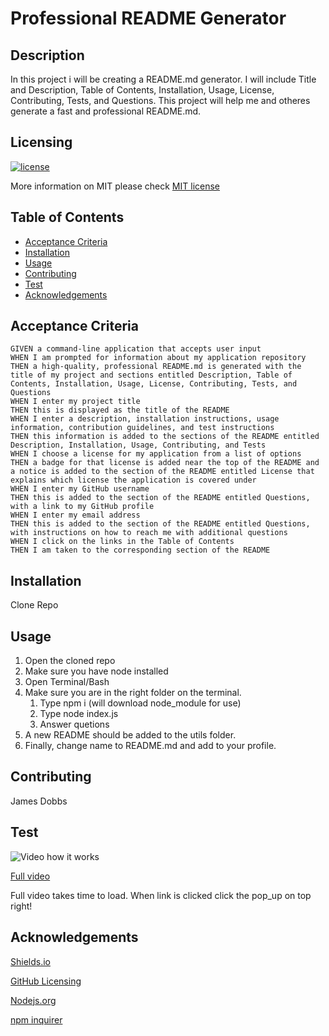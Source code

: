 # Professional README Generator

## Description

In this project i will be creating a README.md generator. I will include Title and Description, Table of Contents, Installation, Usage, License, Contributing, Tests, and Questions. This project will help me and otheres generate a fast and professional README.md.

## Licensing

[![license](https://img.shields.io/badge/license-MIT-blue)](https://shields.io)

More information on MIT please check [MIT license](https://github.com/git/git-scm.com/blob/main/MIT-LICENSE.txt)

## Table of Contents

- [Acceptance Criteria](#acceptance-criteria)
- [Installation](#installation)
- [Usage](#usage)
- [Contributing](#contributing)
- [Test](#test)
- [Acknowledgements](#acknowledgements)

## Acceptance Criteria

    GIVEN a command-line application that accepts user input
    WHEN I am prompted for information about my application repository
    THEN a high-quality, professional README.md is generated with the title of my project and sections entitled Description, Table of Contents, Installation, Usage, License, Contributing, Tests, and Questions
    WHEN I enter my project title
    THEN this is displayed as the title of the README
    WHEN I enter a description, installation instructions, usage information, contribution guidelines, and test instructions
    THEN this information is added to the sections of the README entitled Description, Installation, Usage, Contributing, and Tests
    WHEN I choose a license for my application from a list of options
    THEN a badge for that license is added near the top of the README and a notice is added to the section of the README entitled License that explains which license the application is covered under
    WHEN I enter my GitHub username
    THEN this is added to the section of the README entitled Questions, with a link to my GitHub profile
    WHEN I enter my email address
    THEN this is added to the section of the README entitled Questions, with instructions on how to reach me with additional questions
    WHEN I click on the links in the Table of Contents
    THEN I am taken to the corresponding section of the README

## Installation

Clone Repo

## Usage

1. Open the cloned repo
2. Make sure you have node installed
3. Open Terminal/Bash
4. Make sure you are in the right folder on the terminal.
   1. Type npm i (will download node_module for use)
   2. Type node index.js
   3. Answer quetions
5. A new README should be added to the utils folder.
6. Finally, change name to README.md and add to your profile.

## Contributing

James Dobbs

## Test

![Video how it works](./utils/README-generator.gif)

[Full video](https://drive.google.com/file/d/1f6Qd21up6uybEttYsI3tbZt3ZFbpfo_d/preview)

Full video takes time to load. When link is clicked click the pop_up on top right!

## Acknowledgements

[Shields.io](https://shields.io/category/license)

[GitHub Licensing](https://docs.github.com/en/github/creating-cloning-and-archiving-repositories/creating-a-repository-on-github/licensing-a-repository)

[Nodejs.org](https://nodejs.org/dist/latest-v14.x/docs/api/fs.html)

[npm inquirer](https://www.npmjs.com/package/inquirer)
